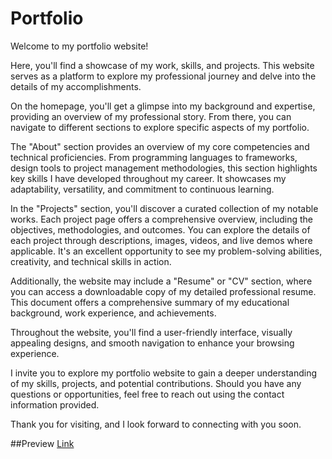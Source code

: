 # Portfolio

Welcome to my portfolio website!

Here, you'll find a showcase of my work, skills, and projects. This website serves as a platform to explore my professional journey and delve into the details of my accomplishments.

On the homepage, you'll get a glimpse into my background and expertise, providing an overview of my professional story. From there, you can navigate to different sections to explore specific aspects of my portfolio.

The "About" section provides an overview of my core competencies and technical proficiencies. From programming languages to frameworks, design tools to project management methodologies, this section highlights key skills I have developed throughout my career. It showcases my adaptability, versatility, and commitment to continuous learning.

In the "Projects" section, you'll discover a curated collection of my notable works. Each project page offers a comprehensive overview, including the objectives, methodologies, and outcomes. You can explore the details of each project through descriptions, images, videos, and live demos where applicable. It's an excellent opportunity to see my problem-solving abilities, creativity, and technical skills in action.

Additionally, the website may include a "Resume" or "CV" section, where you can access a downloadable copy of my detailed professional resume. This document offers a comprehensive summary of my educational background, work experience, and achievements.

Throughout the website, you'll find a user-friendly interface, visually appealing designs, and smooth navigation to enhance your browsing experience.

I invite you to explore my portfolio website to gain a deeper understanding of my skills, projects, and potential contributions. Should you have any questions or opportunities, feel free to reach out using the contact information provided.

Thank you for visiting, and I look forward to connecting with you soon.       

##Preview
[Link](https://l0hitk.github.io/portfolio/)



